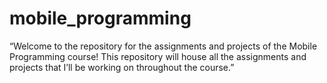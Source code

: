 # mobile_programming
“Welcome to the repository for the assignments and projects of the Mobile Programming course! This repository will house all the assignments and projects
that I’ll be working on throughout the course.”
